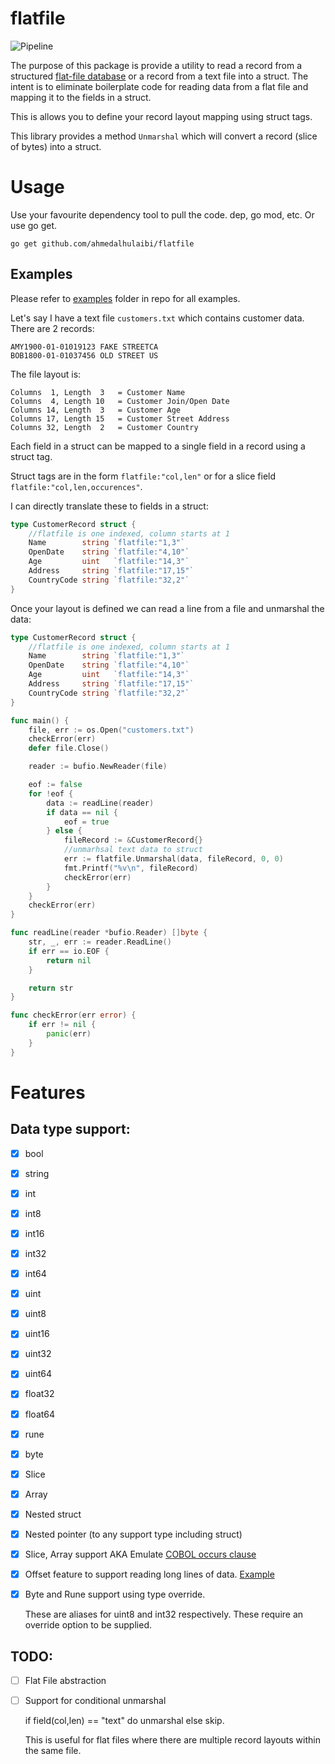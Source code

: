 # flatfile

![Pipeline](https://gitlab.com/ahmedalhulaibi/flatfile/badges/master/stable)

The purpose of this package is provide a utility to read a record from a structured [flat-file database](https://en.wikipedia.org/wiki/Flat-file_database) or a record from a text file into a struct. The intent is to eliminate boilerplate code for reading data from a flat file and mapping it to the fields in a struct.

This is allows you to define your record layout mapping using struct tags.

This library provides a method `Unmarshal` which will convert a record (slice of bytes) into a struct.

# Usage

Use your favourite dependency tool to pull the code. dep, go mod, etc. Or use go get.

`go get github.com/ahmedalhulaibi/flatfile`

## Examples

Please refer to [examples](https://github.com/ahmedalhulaibi/flatfile/tree/master/example) folder in repo for all examples.

Let's say I have a text file `customers.txt` which contains customer data. There are 2 records:

```
AMY1900-01-01019123 FAKE STREETCA
BOB1800-01-01037456 OLD STREET US
```
The file layout is:
```
Columns  1, Length  3   = Customer Name
Columns  4, Length 10   = Customer Join/Open Date
Columns 14, Length  3   = Customer Age
Columns 17, Length 15   = Customer Street Address
Columns 32, Length  2   = Customer Country
```


Each field in a struct can be mapped to a single field in a record using a struct tag.

Struct tags are in the form `flatfile:"col,len"` or for a slice field `flatfile:"col,len,occurences"`.

I can directly translate these to fields in a struct:

```go
type CustomerRecord struct {
    //flatfile is one indexed, column starts at 1
    Name        string `flatfile:"1,3"`
    OpenDate    string `flatfile:"4,10"`
    Age         uint   `flatfile:"14,3"`
    Address     string `flatfile:"17,15"`
    CountryCode string `flatfile:"32,2"`
}

```

Once your layout is defined we can read a line from a file and unmarshal the data:

```go
type CustomerRecord struct {
	//flatfile is one indexed, column starts at 1
	Name        string `flatfile:"1,3"`
	OpenDate    string `flatfile:"4,10"`
	Age         uint   `flatfile:"14,3"`
	Address     string `flatfile:"17,15"`
	CountryCode string `flatfile:"32,2"`
}

func main() {
	file, err := os.Open("customers.txt")
	checkError(err)
	defer file.Close()

	reader := bufio.NewReader(file)

	eof := false
	for !eof {
		data := readLine(reader)
		if data == nil {
			eof = true
		} else {
			fileRecord := &CustomerRecord{}
            //unmarhsal text data to struct
			err := flatfile.Unmarshal(data, fileRecord, 0, 0)
			fmt.Printf("%v\n", fileRecord)
			checkError(err)
		}
	}
	checkError(err)
}

func readLine(reader *bufio.Reader) []byte {
	str, _, err := reader.ReadLine()
	if err == io.EOF {
		return nil
	}

	return str
}

func checkError(err error) {
	if err != nil {
		panic(err)
	}
}
```




# Features

## Data type support:
- [x] bool
- [x] string
- [x] int
- [x] int8
- [x] int16
- [x] int32
- [x] int64
- [x] uint
- [x] uint8
- [x] uint16
- [x] uint32
- [x] uint64
- [x] float32
- [x] float64
- [x] rune
- [x] byte
- [x] Slice
- [x] Array
- [x] Nested struct
- [x] Nested pointer (to any support type including struct)

- [x] Slice, Array support AKA Emulate [COBOL occurs clause](https://www.ibm.com/support/knowledgecenter/en/SS6SG3_4.2.0/com.ibm.entcobol.doc_4.2/PGandLR/tasks/tptbl03.htm)

- [x] Offset feature to support reading long lines of data. [Example](https://github.com/ahmedalhulaibi/flatfile/tree/master/example/bufferedReadFile)

- [x] Byte and Rune support using type override. 

    These are aliases for uint8 and int32 respectively. These require an override option to be supplied.
## TODO:
- [ ] Flat File abstraction
- [ ] Support for conditional unmarshal 
    
    if field(col,len) == "text" do unmarshal else skip. 
    
    This is useful for flat files where there are multiple record layouts within the same file.

